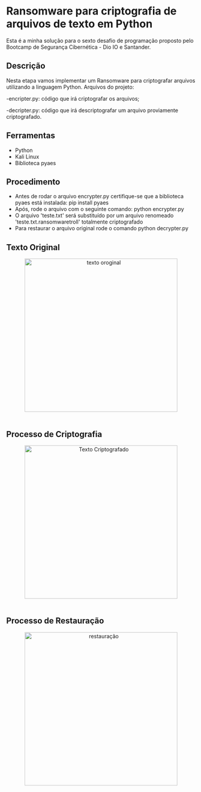 <h1>Ransomware para criptografia de arquivos de texto em Python</h1>

Esta é a minha solução para o sexto desafio de programação proposto pelo Bootcamp de Segurança Cibernética - Dio IO e Santander.

<h2>Descrição</h2>
<p></p>Nesta etapa vamos implementar um Ransomware para criptografar arquivos utilizando a linguagem Python.
Arquivos do projeto:</p>

-encripter.py: código que irá criptografar os arquivos;

-decripter.py: código que irá descriptografar um arquivo proviamente criptografado.

<h2>Ferramentas</h2>

+ Python
+ Kali Linux
+ Biblioteca pyaes

<h2>Procedimento</h2>

+ Antes de rodar o arquivo encrypter.py certifique-se que a biblioteca pyaes está instalada: pip install pyaes
+ Após, rode o arquivo com o seguinte comando: python encrypter.py
+ O arquivo 'teste.txt' será substituído por um arquivo renomeado 'teste.txt.ransomwaretroll' totalmente criptografado
+ Para restaurar o arquivo original rode o comando python decrypter.py

<h2>Texto Original</h2>
<div align="center">
<img width="407" alt="texto oroginal" src="https://github.com/user-attachments/assets/2fedcad4-cdf3-463b-a96c-68d5decf217b"/>
 </div><br>


<h2> Processo de Criptografia</h2>
<div align="center">
<img width="407" alt="Texto Criptografado" src="https://github.com/user-attachments/assets/ca9bdf4d-b827-4d1b-906a-4968ffc2a611"/>
 </div><br>

<h2>Processo de Restauração</h2>
  <div align="center">
<img width="407" alt="restauração" src="restaurado](https://github.com/user-attachments/assets/bce3b176-6b7d-42f2-af77-fb39fbe460e8"/>
 </div><br>


